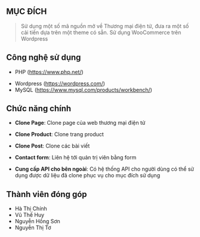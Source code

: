 ## MỤC ĐÍCH
> Sử dụng một số mã nguồn mở về Thương mại điện tử, đưa ra một số cải tiến dựa trên một theme có sẵn. Sử dụng WooCommerce trên Wordpress
## Công nghệ sử dụng
* PHP (https://www.php.net/)
- Wordpress (https://wordpress.com/)
- MySQL (https://www.mysql.com/products/workbench/)

## Chức năng chính
* __Clone Page__: Clone page của web thương mại điện tử

* __Clone Product__: Clone trang product

* __Clone Post__: Clone các bài viết

* __Contact form__: Liên hệ tới quản trị viên bằng form

* __Cung cấp API cho bên ngoài__: Có hệ thống API cho người dùng có thể sử dụng được dữ liệu
đã clone phục vụ cho mục đích sử dụng


## Thành viên đóng góp
* Hà Thị Chính
* Vũ Thế Huy
* Nguyễn Hồng Sơn
* Nguyễn Thị Tơ
